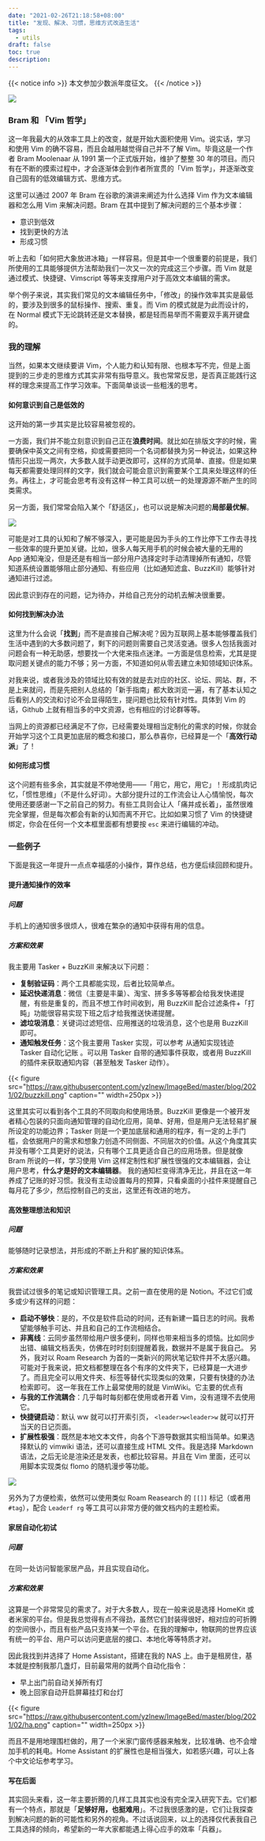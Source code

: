 ```yaml
---
date: "2021-02-26T21:18:58+08:00"
title: "发现、解决、习惯，思维方式改造生活"
tags:
  - utils
draft: false
toc: true
description:
---
```


{{< notice info >}}
本文参加少数派年度征文。
{{< /notice >}}

![](https://raw.githubusercontent.com/yzlnew/ImageBed/master/blog/2021/02/3_steps.png)

### Bram 和 「Vim 哲学」

这一年我最大的从效率工具上的改变，就是开始大面积使用 Vim。说实话，学习和使用 Vim 的确不容易，而且会越用越觉得自己并不了解 Vim。毕竟这是一个作者 Bram Moolenaar 从 1991 第一个正式版开始，维护了整整 30 年的项目。而只有在不断的摸索过程中，才会逐渐体会到作者所宣贯的「Vim 哲学」，并逐渐改变自己固有的低效编辑方式、思维方式。

这里可以通过 2007 年 Bram 在谷歌的演讲来阐述为什么选择 Vim 作为文本编辑器和怎么用 Vim 来解决问题。Bram 在其中提到了解决问题的三个基本步骤：
- 意识到低效
- 找到更快的方法
- 形成习惯

听上去和「如何把大象放进冰箱」一样容易。但是其中一个很重要的前提是，我们所使用的工具能够提供方法帮助我们一次又一次的完成这三个步骤。而 Vim 就是通过模式、快捷键、Vimscript 等等来支撑用户对于高效文本编辑的需求。

举个例子来说，其实我们常见的文本编辑任务中，「修改」的操作效率其实是最低的，要涉及到很多的鼠标操作、搜索、重复。而 Vim 的模式就是为此而设计的，在 Normal 模式下无论跳转还是文本替换，都是轻而易举而不需要双手离开键盘的。

### 我的理解

当然，如果本文继续要讲 Vim，个人能力和认知有限、也根本写不完，但是上面提到的三步走的思维方式其实非常有指导意义。我也常常反思，是否真正能践行这样的理念来提高工作学习效率。下面简单谈谈一些粗浅的思考。

#### 如何意识到自己是低效的

这开始的第一步其实是比较容易被忽视的。

一方面，我们并不能立刻意识到自己正在**浪费时间**。就比如在排版文字的时候，需要确保中英文之间有空格，抑或需要把同一个名词都替换为另一种说法，如果这种情形只出现一两次，大多数人就手动更改即可，这样的方式简单、直接。但是如果每天都需要处理同样的文字，我们就会可能会意识到需要某个工具来处理这样的任务。再往上，才可能会思考有没有这样一种工具可以统一的处理源源不断产生的同类需求。

另一方面，我们常常会陷入某个「舒适区」，也可以说是解决问题的**局部最优解**。

![](https://raw.githubusercontent.com/yzlnew/ImageBed/master/blog/2021/02/local.png)

可能是对工具的认知和了解不够深入，更可能是因为手头的工作比停下工作去寻找一些效率的提升更加关键。比如，很多人每天用手机的时候会被大量的无用的 App 通知淹没，但是还是有相当一部分用户选择定时手动清理掉所有通知，尽管知道系统设置能够阻止部分通知、有些应用（比如通知滤盒、BuzzKill）能够针对通知进行过滤。

因此意识到存在的问题，记为待办，并给自己充分的动机去解决很重要。

#### 如何找到解决办法

这里为什么会说「**找到**」而不是直接自己解决呢？因为互联网上基本能够覆盖我们生活中遇到的大多数问题了，剩下的问题则需要自己灵活变通。很多人包括我面对问题会有一种无助感，想要找一个大佬来指点迷津。一方面是信息检索，尤其是提取问题关键点的能力不够；另一方面，不知道如何从零去建立未知领域知识体系。

对我来说，或者我涉及的领域比较有效的就是去对应的社区、论坛、网站、群，不是上来就问，而是先把别人总结的「新手指南」都大致浏览一遍，有了基本认知之后看别人的交流和讨论不会显得陌生，提问题也比较有针对性。具体到 Vim 的话，Github 上就有相当多的中文资源，也有相应的讨论群等等。

当网上的资源都已经满足不了你，已经需要处理相当定制化的需求的时候，你就会开始学习这个工具更加底层的概念和接口，那么恭喜你，已经算是一个「**高效行动派**」了！

#### 如何形成习惯

这个问题有些多余，其实就是不停地使用——「用它，用它，用它」！形成肌肉记忆，「惯性思维」（不是什么好词）。大部分提升过的工作流会让人心情愉悦，每次使用还要感谢一下之前自己的努力。有些工具则会让人「痛并成长着」，虽然很难完全掌握，但是每次都会有新的认知而离不开它。比如如果习惯了 Vim 的快捷键绑定，你会在任何一个文本框里面都有想要按 `esc` 来进行编辑的冲动。

### 一些例子

下面是我这一年提升一点点幸福感的小操作，算作总结，也方便后续回顾和提升。

#### 提升通知操作的效率

##### 问题

手机上的通知很多很烦人，很难在繁杂的通知中获得有用的信息。

##### 方案和效果

我主要用 Tasker + BuzzKill 来解决以下问题：

- **复制验证码**：两个工具都能实现，后者比较简单点。
- **延迟快递消息**：微信（主要是丰巢）、淘宝、拼多多等等都会给我发快递提醒，有些是重复的，而且不想工作时间收到，用 BuzzKill 配合过滤条件+「打盹」功能很容易实现下班之后才给我推送快递提醒。
- **滤垃圾消息**：关键词过滤短信、应用推送的垃圾消息，这个也是用 BuzzKill 即可。
- **通知触发任务**：这个我主要用 Tasker 实现，可以参考 从通知实现钱迹 Tasker 自动化记账 。可以用 Tasker 自带的通知事件获取，或者用 BuzzKill 的插件来获取通知内容（甚至触发 Tasker 动作）。

{{< figure src="https://raw.githubusercontent.com/yzlnew/ImageBed/master/blog/2021/02/buzzkill.png" caption="" width=250px >}}

这里其实可以看到各个工具的不同取向和使用场景。BuzzKill 更像是一个被开发者精心包装的只面向通知管理的自动化应用，简单、好用，但是用户无法轻易扩展所设定的功能边界；Tasker 则是一个更加底层和通用的程序，有一定的上手门槛，会依据用户的需求和想象力创造不同侧面、不同层次的价值。从这个角度其实并没有哪个工具更好的说法，只有哪个工具更适合自己的应用场景。但是就像 Bram 所说的一样，学习使用 Vim 这样定制性和扩展性很强的文本编辑器，会让用户思考，**什么才是好的文本编辑器**。
我的通知栏变得清净无比，并且在这一年养成了记账的好习惯。我没有主动设置每月的预算，只看桌面的小挂件来提醒自己每月花了多少，然后控制自己的支出，这里还有改进的地方。

#### 高效整理想法和知识

##### 问题

能够随时记录想法，并形成的不断上升和扩展的知识体系。

##### 方案和效果

我尝试过很多的笔记或知识管理工具。之前一直在使用的是 Notion。不过它们或多或少有这样的问题：

- **启动不够快**：是的，不仅是软件启动的时间，还有新建一篇日志的时间。我希望能够触手可达、并且和自己的工作流相结合。
- **非离线**：云同步虽然带给用户很多便利，同样也带来相当多的烦恼。比如同步出错、编辑文档丢失，仿佛在时时刻刻提醒着我，数据并不是属于我自己。
另外，我对以 Roam Research 为首的一类新兴的网状笔记软件并不太感兴趣。可能对于我来说，把文档都整理在各个有序的文件夹下，已经算是一大进步了。而且完全可以用文件夹、标签等替代实现类似的效果，只要有快捷的办法检索即可。
这一年我在工作上最常使用的就是 VimWiki。它主要的优点有
- **与我的工作流耦合**：几乎每时每刻都在使用或者开着 Vim，没有道理不去使用它。
- **快捷键启动**：默认 <leader>ww 就可以打开索引页， `<leader>w<leader>w` 就可以打开当天的日记页面。
- **扩展性极强**：既然是本地文本文件，向各个下游导数据其实相当简单。如果选择默认的 vimwiki 语法，还可以直接生成 HTML 文件。我是选择 Markdown 语法，之后无论是渲染还是发表，也都比较容易。并且在 Vim 里面，还可以用脚本实现类似 flomo 的随机漫步等功能。

![](https://raw.githubusercontent.com/yzlnew/ImageBed/master/blog/2021/02/vimwiki.png)

另外为了方便检索，依然可以使用类似 Roam Reasearch 的 `[[]]` 标记（或者用 `#tag`），配合 `Leaderf rg` 等工具可以非常方便的做文档内的主题检索。

#### 家居自动化初试

##### 问题

在同一处访问智能家居产品，并且实现自动化。

##### 方案和效果

这算是一个非常常见的需求了。对于大多数人，现在一般来说是选择 HomeKit 或者米家的平台。但是我总觉得有点不得劲，虽然它们封装得很好，相对应的可折腾的空间很小，而且有些产品只支持某一个平台。在我的理解中，物联网的世界应该有统一的平台、用户可以访问更底层的接口、本地化等等特质才对。

因此我找到并选择了 Home Assistant，搭建在我的 NAS 上。由于是租房住，基本就是控制我那几盏灯，目前最常用的就两个自动化指令：

- 早上出门前自动关掉所有灯
- 晚上回家自动开启屏幕挂灯和台灯

{{< figure src="https://raw.githubusercontent.com/yzlnew/ImageBed/master/blog/2021/02/ha.png" caption="" width=250px >}}

而且不是用地理围栏做的，用了一个米家门窗传感器来触发，比较准确、也不会增加手机的耗电。Home Assistant 的扩展性也是相当强大，如若感兴趣，可以上各个中文论坛参考学习。

#### 写在后面

其实回头来看，这一年主要折腾的几样工具其实也没有完全深入研究下去。它们都有一个特点，那就是「**足够好用，也挺难用**」。不过我很感激的是，它们让我探查到解决问题的新的可能性和另外的视角。不过话说回来，以上的选择仅代表我自己工具选择的倾向，希望新的一年大家都能遇上得心应手的效率「兵器」。
